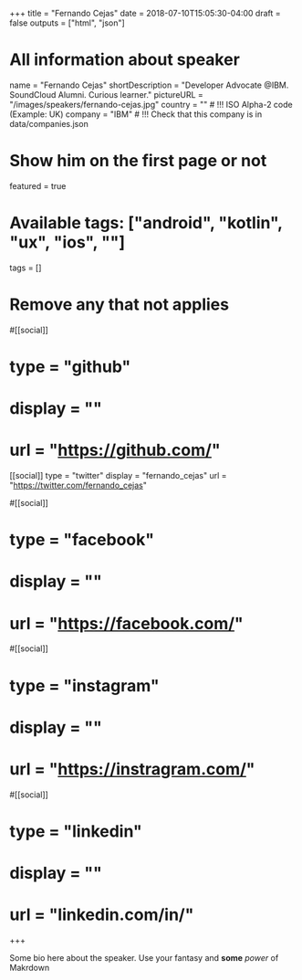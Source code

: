 +++
title = "Fernando Cejas"
date = 2018-07-10T15:05:30-04:00
draft = false
outputs = ["html", "json"]

# All information about speaker
name = "Fernando Cejas"
shortDescription = "Developer Advocate @IBM. SoundCloud Alumni. Curious learner."
pictureURL = "/images/speakers/fernando-cejas.jpg"
country = "" # !!! ISO Alpha-2 code (Example: UK)
company = "IBM" # !!! Check that this company is in data/companies.json

# Show him on the first page or not
featured = true

# Available tags: ["android", "kotlin", "ux", "ios", ""]
tags = []

# Remove any that not applies
#[[social]]
#  type = "github"
#  display = ""
#  url = "https://github.com/<username>"

[[social]]
  type = "twitter"
  display = "fernando_cejas"
  url = "https://twitter.com/fernando_cejas"

#[[social]]
#  type = "facebook"
#  display = ""
#  url = "https://facebook.com/<username>"

#[[social]]
#  type = "instagram"
#  display = ""
#  url = "https://instragram.com/<username>"

#[[social]]
#  type = "linkedin"
#  display = ""
#  url = "linkedin.com/in/<username>"

+++

Some bio here about the speaker. Use your fantasy and **some** _power_ of Makrdown
